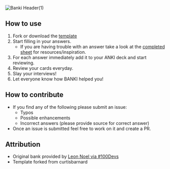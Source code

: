 ![Banki Header(1)](https://user-images.githubusercontent.com/100104319/169104708-b2001ad5-18ce-4f19-aa92-9246cf5b219a.jpg)
## How to use
1. Fork or download the [template](https://github.com/celiackelly/BANKI/blob/main/BANKI-template.md)
2. Start filling in your answers.
   - If you are having trouble with an answer take a look at the [completed sheet](https://github.com/celiackelly/BANKI/blob/main/BANKI-answers.md) for resources/inspiration.
3. For each answer immediately add it to your ANKI deck and start reviewing.
4. Review your cards everyday.
5. Slay your interviews!
6. Let everyone know how BANKI helped you!

## How to contribute
- If you find any of the following please submit an issue:
  - Typos
  - Possible enhancements
  - Incorrect answers (please provide source for correct answer)
- Once an issue is submitted feel free to work on it and create a PR.

## Attribution 
- Original bank provided by [Leon Noel via #100Devs](https://leonnoel.com/100devs/)
- Template forked from curtisbarnard
